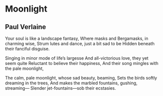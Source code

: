 # Moonlight
## Paul Verlaine
Your soul is like a landscape fantasy,
Where masks and Bergamasks, in charming wise,
Strum lutes and dance, just a bit sad to be
Hidden beneath their fanciful disguise.

Singing in minor mode of life’s largesse
And all-victorious love, they yet seem quite
Reluctant to believe their happiness,
And their song mingles with the pale moonlight,

The calm, pale moonlight, whose sad beauty, beaming,
Sets the birds softly dreaming in the trees,
And makes the marbled fountains, gushing, streaming—
Slender jet-fountains—sob their ecstasies.